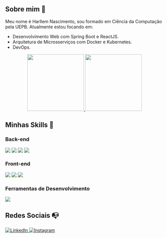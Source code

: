 ## Sobre mim :man:

Meu nome é Harllem Nascimento, sou formado em Ciência da Computação pela UEPB. Atualmente estou focando em:

- Desenvolvimento Web com Spring Boot e ReactJS.
- Arquitetura de Microsserviços com Docker e Kubernetes.
- DevOps.

<div align="center">
    <a href="https://github.com/tiduswr">
    <img height="180em" src="https://github-readme-stats-59aantk3b-tiduswrs-projects.vercel.app/api?username=tiduswr&theme=dracula&show_icons=true" />
  </a>
  <a href="https://github.com/tiduswr">
    <img height="180em" src="https://github-readme-stats-59aantk3b-tiduswrs-projects.vercel.app/api/top-langs/?username=tiduswr&layout=compact&langs_count=7&theme=dracula" />
  </a>
</div>

## Minhas Skills :rocket:

### Back-end
<p align="left">
  <img src="https://img.shields.io/badge/Java-ED8B00?style=for-the-badge&logo=java&logoColor=white" />
  <img src="https://img.shields.io/badge/spring-%236DB33F.svg?style=for-the-badge&logo=spring&logoColor=white" />
  <img src="https://img.shields.io/badge/MySQL-00000F?style=for-the-badge&logo=mysql&logoColor=white" />
  <img src="https://img.shields.io/badge/docker-%230db7ed.svg?style=for-the-badge&logo=docker&logoColor=white" />
</p>

### Front-end
<p align="left">
  <img src="https://img.shields.io/badge/react-%2320232a.svg?style=for-the-badge&logo=react&logoColor=%2361DAFB" />
  <img src="https://img.shields.io/badge/typescript-%23323330.svg?style=for-the-badge&logo=typescript&logoColor=%23F7DF1E" />
  <img src="https://img.shields.io/badge/javascript-%23323330.svg?style=for-the-badge&logo=javascript&logoColor=%23F7DF1E" />
</p>

### Ferramentas de Desenvolvimento
<p align="left">
  <img src="https://img.shields.io/badge/VSCode-0078D4?style=for-the-badge&logo=visual%20studio%20code&logoColor=white" />
</p>

## Redes Sociais :mailbox_with_no_mail:

<p align="left">
  <a href="https://br.linkedin.com/in/harllemnascimento" target="_blank">
    <img src="https://img.shields.io/badge/-LinkedIn-0e76a8?style=flat-square&logo=LinkedIn&logoColor=white" alt="LinkedIn" />
  </a>
  <a href="https://www.instagram.com/tidus.wr/" target="_blank">
    <img src="https://img.shields.io/badge/-Instagram-DF0174?style=flat-square&logo=instagram&logoColor=white" alt="Instagram" />
  </a>
</p>
